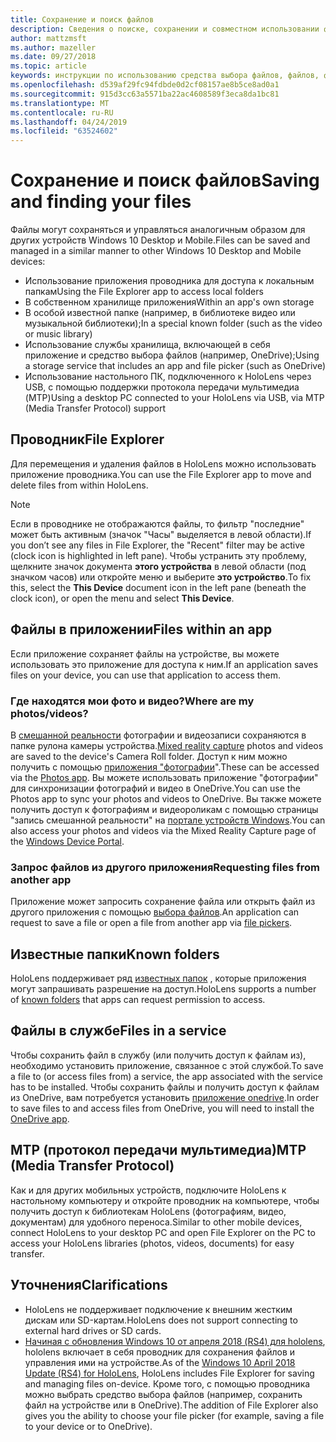 ```yaml
---
title: Сохранение и поиск файлов
description: Сведения о поиске, сохранении и совместном использовании файлов в HoloLens.
author: mattzmsft
ms.author: mazeller
ms.date: 09/27/2018
ms.topic: article
keywords: инструкции по использованию средства выбора файлов, файлов, фотографий, видео, изображений, OneDrive, хранилища, проводника
ms.openlocfilehash: d539af29fc94fdbde0d2cf08157ae8b5ce8ad0a1
ms.sourcegitcommit: 915d3cc63a5571ba22ac4608589f3eca8da1bc81
ms.translationtype: MT
ms.contentlocale: ru-RU
ms.lasthandoff: 04/24/2019
ms.locfileid: "63524602"
---
```

# <a name="saving-and-finding-your-files"></a><span data-ttu-id="e3359-104">Сохранение и поиск файлов</span><span class="sxs-lookup"><span data-stu-id="e3359-104">Saving and finding your files</span></span>

<span data-ttu-id="e3359-105">Файлы могут сохраняться и управляться аналогичным образом для других устройств Windows 10 Desktop и Mobile.</span><span class="sxs-lookup"><span data-stu-id="e3359-105">Files can be saved and managed in a similar manner to other Windows 10 Desktop and Mobile devices:</span></span>
* <span data-ttu-id="e3359-106">Использование приложения проводника для доступа к локальным папкам</span><span class="sxs-lookup"><span data-stu-id="e3359-106">Using the File Explorer app to access local folders</span></span>
* <span data-ttu-id="e3359-107">В собственном хранилище приложения</span><span class="sxs-lookup"><span data-stu-id="e3359-107">Within an app's own storage</span></span>
* <span data-ttu-id="e3359-108">В особой известной папке (например, в библиотеке видео или музыкальной библиотеки);</span><span class="sxs-lookup"><span data-stu-id="e3359-108">In a special known folder (such as the video or music library)</span></span>
* <span data-ttu-id="e3359-109">Использование службы хранилища, включающей в себя приложение и средство выбора файлов (например, OneDrive);</span><span class="sxs-lookup"><span data-stu-id="e3359-109">Using a storage service that includes an app and file picker (such as OneDrive)</span></span>
* <span data-ttu-id="e3359-110">Использование настольного ПК, подключенного к HoloLens через USB, с помощью поддержки протокола передачи мультимедиа (MTP)</span><span class="sxs-lookup"><span data-stu-id="e3359-110">Using a desktop PC connected to your HoloLens via USB, via MTP (Media Transfer Protocol) support</span></span>

## <a name="file-explorer"></a><span data-ttu-id="e3359-111">Проводник</span><span class="sxs-lookup"><span data-stu-id="e3359-111">File Explorer</span></span>

<span data-ttu-id="e3359-112">Для перемещения и удаления файлов в HoloLens можно использовать приложение проводника.</span><span class="sxs-lookup"><span data-stu-id="e3359-112">You can use the File Explorer app to move and delete files from within HoloLens.</span></span>

>[!NOTE]
><span data-ttu-id="e3359-113">Если в проводнике не отображаются файлы, то фильтр "последние" может быть активным (значок "Часы" выделяется в левой области).</span><span class="sxs-lookup"><span data-stu-id="e3359-113">If you don’t see any files in File Explorer, the "Recent" filter may be active (clock icon is highlighted in left pane).</span></span> <span data-ttu-id="e3359-114">Чтобы устранить эту проблему, щелкните значок документа **этого устройства** в левой области (под значком часов) или откройте меню и выберите **это устройство**.</span><span class="sxs-lookup"><span data-stu-id="e3359-114">To fix this, select the **This Device** document icon in the left pane (beneath the clock icon), or open the menu and select **This Device**.</span></span>

## <a name="files-within-an-app"></a><span data-ttu-id="e3359-115">Файлы в приложении</span><span class="sxs-lookup"><span data-stu-id="e3359-115">Files within an app</span></span>

<span data-ttu-id="e3359-116">Если приложение сохраняет файлы на устройстве, вы можете использовать это приложение для доступа к ним.</span><span class="sxs-lookup"><span data-stu-id="e3359-116">If an application saves files on your device, you can use that application to access them.</span></span>

### <a name="where-are-my-photosvideos"></a><span data-ttu-id="e3359-117">Где находятся мои фото и видео?</span><span class="sxs-lookup"><span data-stu-id="e3359-117">Where are my photos/videos?</span></span>

<span data-ttu-id="e3359-118">В [смешанной реальности](mixed-reality-capture.md) фотографии и видеозаписи сохраняются в папке рулона камеры устройства.</span><span class="sxs-lookup"><span data-stu-id="e3359-118">[Mixed reality capture](mixed-reality-capture.md) photos and videos are saved to the device's Camera Roll folder.</span></span> <span data-ttu-id="e3359-119">Доступ к ним можно получить с помощью [приложения "фотографии](see-your-photos.md#photos-app)".</span><span class="sxs-lookup"><span data-stu-id="e3359-119">These can be accessed via the [Photos app](see-your-photos.md#photos-app).</span></span> <span data-ttu-id="e3359-120">Вы можете использовать приложение "фотографии" для синхронизации фотографий и видео в OneDrive.</span><span class="sxs-lookup"><span data-stu-id="e3359-120">You can use the Photos app to sync your photos and videos to OneDrive.</span></span> <span data-ttu-id="e3359-121">Вы также можете получить доступ к фотографиям и видеороликам с помощью страницы "запись смешанной реальности" на [портале устройств Windows](using-the-windows-device-portal.md#mixed-reality-capture).</span><span class="sxs-lookup"><span data-stu-id="e3359-121">You can also access your photos and videos via the Mixed Reality Capture page of the [Windows Device Portal](using-the-windows-device-portal.md#mixed-reality-capture).</span></span>

### <a name="requesting-files-from-another-app"></a><span data-ttu-id="e3359-122">Запрос файлов из другого приложения</span><span class="sxs-lookup"><span data-stu-id="e3359-122">Requesting files from another app</span></span>

<span data-ttu-id="e3359-123">Приложение может запросить сохранение файла или открыть файл из другого приложения с помощью [выбора файлов](app-model.md#file-pickers).</span><span class="sxs-lookup"><span data-stu-id="e3359-123">An application can request to save a file or open a file from another app via [file pickers](app-model.md#file-pickers).</span></span>

## <a name="known-folders"></a><span data-ttu-id="e3359-124">Известные папки</span><span class="sxs-lookup"><span data-stu-id="e3359-124">Known folders</span></span>

<span data-ttu-id="e3359-125">HoloLens поддерживает ряд [известных папок](app-model.md#known-folders) , которые приложения могут запрашивать разрешение на доступ.</span><span class="sxs-lookup"><span data-stu-id="e3359-125">HoloLens supports a number of [known folders](app-model.md#known-folders) that apps can request permission to access.</span></span>

## <a name="files-in-a-service"></a><span data-ttu-id="e3359-126">Файлы в службе</span><span class="sxs-lookup"><span data-stu-id="e3359-126">Files in a service</span></span>

<span data-ttu-id="e3359-127">Чтобы сохранить файл в службу (или получить доступ к файлам из), необходимо установить приложение, связанное с этой службой.</span><span class="sxs-lookup"><span data-stu-id="e3359-127">To save a file to (or access files from) a service, the app associated with the service has to be installed.</span></span> <span data-ttu-id="e3359-128">Чтобы сохранить файлы и получить доступ к файлам из OneDrive, вам потребуется установить [приложение onedrive](https://www.microsoft.com/store/apps/onedrive/9wzdncrfj1p3).</span><span class="sxs-lookup"><span data-stu-id="e3359-128">In order to save files to and access files from OneDrive, you will need to install the [OneDrive app](https://www.microsoft.com/store/apps/onedrive/9wzdncrfj1p3).</span></span>

## <a name="mtp-media-transfer-protocol"></a><span data-ttu-id="e3359-129">MTP (протокол передачи мультимедиа)</span><span class="sxs-lookup"><span data-stu-id="e3359-129">MTP (Media Transfer Protocol)</span></span>

<span data-ttu-id="e3359-130">Как и для других мобильных устройств, подключите HoloLens к настольному компьютеру и откройте проводник на компьютере, чтобы получить доступ к библиотекам HoloLens (фотографиям, видео, документам) для удобного переноса.</span><span class="sxs-lookup"><span data-stu-id="e3359-130">Similar to other mobile devices, connect HoloLens to your desktop PC and open File Explorer on the PC to access your HoloLens libraries (photos, videos, documents) for easy transfer.</span></span>

## <a name="clarifications"></a><span data-ttu-id="e3359-131">Уточнения</span><span class="sxs-lookup"><span data-stu-id="e3359-131">Clarifications</span></span>

* <span data-ttu-id="e3359-132">HoloLens не поддерживает подключение к внешним жестким дискам или SD-картам.</span><span class="sxs-lookup"><span data-stu-id="e3359-132">HoloLens does not support connecting to external hard drives or SD cards.</span></span>
* <span data-ttu-id="e3359-133">[Начиная с обновления Windows 10 от апреля 2018 (RS4) для hololens](release-notes-april-2018.md), hololens включает в себя проводник для сохранения файлов и управления ими на устройстве.</span><span class="sxs-lookup"><span data-stu-id="e3359-133">As of the [Windows 10 April 2018 Update (RS4) for HoloLens](release-notes-april-2018.md), HoloLens includes File Explorer for saving and managing files on-device.</span></span> <span data-ttu-id="e3359-134">Кроме того, с помощью проводника можно выбрать средство выбора файлов (например, сохранить файл на устройстве или в OneDrive).</span><span class="sxs-lookup"><span data-stu-id="e3359-134">The addition of File Explorer also gives you the ability to choose your file picker (for example, saving a file to your device or to OneDrive).</span></span>
